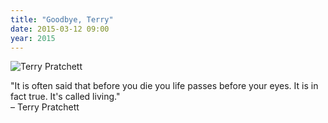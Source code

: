 ```yaml
---
title: "Goodbye, Terry"
date: 2015-03-12 09:00
year: 2015
---
```

<p><img src="{{'/files/2015/03/terry-pratchett.jpg' | relative_url}}" alt="Terry Pratchett" class="centered"></p>
<p>
"It is often said that before you die you life passes before your eyes.  It is in fact true.  It's called living."
<br>
– Terry Pratchett
</p>

